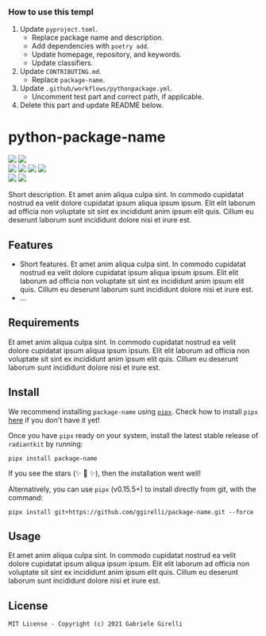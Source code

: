 ### How to use this templ

1. Update `pyproject.toml`.
   - Replace package name and description.
   - Add dependencies with `poetry add`.
   - Update homepage, repository, and keywords.
   - Update classifiers.
2. Update `CONTRIBUTING.md`.
   - Replace `package-name`.
3. Update `.github/workflows/pythonpackage.yml`.
   - Uncomment test part and correct path, if applicable.
4. Delete this part and update README below.

# python-package-name

![](https://img.shields.io/librariesio/github/ggirelli/python-package-template.svg?style=flat) ![](https://img.shields.io/github/license/ggirelli/python-package-template.svg?style=flat)  
![](https://github.com/ggirelli/python-package-template/workflows/Python%20package/badge.svg?branch=main&event=push)
![](https://img.shields.io/github/release/ggirelli/python-package-template.svg?style=flat) ![](https://img.shields.io/github/release-date/ggirelli/python-package-template.svg?style=flat) ![](https://img.shields.io/github/languages/code-size/ggirelli/python-package-template.svg?style=flat)  
![](https://img.shields.io/github/watchers/ggirelli/python-package-template.svg?label=Watch&style=social) ![](https://img.shields.io/github/stars/ggirelli/python-package-template.svg?style=social)

Short description. Et amet anim aliqua culpa sint. In commodo cupidatat nostrud ea velit dolore cupidatat ipsum aliqua ipsum ipsum. Elit elit laborum ad officia non voluptate sit sint ex incididunt anim ipsum elit quis. Cillum eu deserunt laborum sunt incididunt dolore nisi et irure est.

## Features

- Short features. Et amet anim aliqua culpa sint. In commodo cupidatat nostrud ea velit dolore cupidatat ipsum aliqua ipsum ipsum. Elit elit laborum ad officia non voluptate sit sint ex incididunt anim ipsum elit quis. Cillum eu deserunt laborum sunt incididunt dolore nisi et irure est.
- ...

## Requirements

Et amet anim aliqua culpa sint. In commodo cupidatat nostrud ea velit dolore cupidatat ipsum aliqua ipsum ipsum. Elit elit laborum ad officia non voluptate sit sint ex incididunt anim ipsum elit quis. Cillum eu deserunt laborum sunt incididunt dolore nisi et irure est.

## Install

We recommend installing `package-name` using [`pipx`](https://github.com/pipxproject/pipx). Check how to install `pipx` [here](https://github.com/pipxproject/pipx#install-pipx) if you don't have it yet!

Once you have `pipx` ready on your system, install the latest stable release of `radiantkit` by running:
```
pipx install package-name
```
If you see the stars (✨ 🌟 ✨), then the installation went well!

Alternatively, you can use `pipx` (v0.15.5+) to install directly from git, with the command:
```
pipx install git+https://github.com/ggirelli/package-name.git --force
```

## Usage

Et amet anim aliqua culpa sint. In commodo cupidatat nostrud ea velit dolore cupidatat ipsum aliqua ipsum ipsum. Elit elit laborum ad officia non voluptate sit sint ex incididunt anim ipsum elit quis. Cillum eu deserunt laborum sunt incididunt dolore nisi et irure est.

## License

`MIT License - Copyright (c) 2021 Gabriele Girelli`
